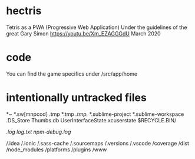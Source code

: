 # hectris
Tetris as a PWA (Progressive Web Application)
Under the guidelines of the great Gary Simon https://youtu.be/Xm_EZAGGGdU
March 2020

# code
You can find the game specifics under /src/app/home

# intentionally untracked files 

*~
*.sw[mnpcod]
.tmp
*.tmp
*.tmp.*
*.sublime-project
*.sublime-workspace
.DS_Store
Thumbs.db
UserInterfaceState.xcuserstate
$RECYCLE.BIN/

*.log
log.txt
npm-debug.log*

/.idea
/.ionic
/.sass-cache
/.sourcemaps
/.versions
/.vscode
/coverage
/dist
/node_modules
/platforms
/plugins
/www
